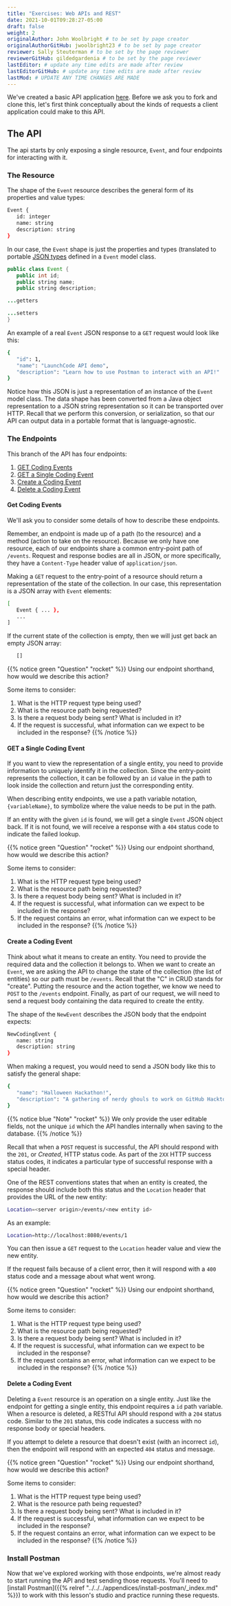 ```yaml
---
title: "Exercises: Web APIs and REST"
date: 2021-10-01T09:28:27-05:00
draft: false
weight: 2
originalAuthor: John Woolbright # to be set by page creator
originalAuthorGitHub: jwoolbright23 # to be set by page creator
reviewer: Sally Steuterman # to be set by the page reviewer
reviewerGitHub: gildedgardenia # to be set by the page reviewer
lastEditor: # update any time edits are made after review
lastEditorGitHub: # update any time edits are made after review
lastMod: # UPDATE ANY TIME CHANGES ARE MADE
---
```


We've created a basic API application [here](https://github.com/LaunchCodeEducation/events-api). Before we ask you to fork and clone this, let's first think conceptually about the kinds of requests a client application could make to this API.

## The API

The api starts by only exposing a single resource, `Event`, and four endpoints for interacting with it.

### The Resource

The shape of the `Event` resource describes the general form of its properties and value types:

```bash {linenos=table}
Event {
   id: integer
   name: string
   description: string
}
```


In our case, the `Event` shape is just the properties and types (translated to portable [JSON types](https://json-schema.org/understanding-json-schema/reference/type.html) defined in a `Event` model class.

```java {linenos=table}
public class Event {
   public int id;
   public string name;
   public string description;

...getters

...setters
}
```

An example of a real `Event` JSON response to a `GET` request would look like this:

```bash {linenos=table}
{
   "id": 1,
   "name": "LaunchCode API demo",
   "description": "Learn how to use Postman to interact with an API!"
}
```

Notice how this JSON is just a representation of an instance of the `Event` model class. The data shape has been converted from a Java object representation to a JSON string representation so it can be transported over HTTP. Recall that we perform this 
conversion, or serialization, so that our API can output data in a portable format that is language-agnostic.

### The Endpoints

This branch of the API has four endpoints: 

1. [GET Coding Events](#get-coding-events)
1. [GET a Single Coding Event](#get-a-single-coding-event)
1. [Create a Coding Event](#create-a-coding-event)
1. [Delete a Coding Event](#delete-a-coding-event)

#### Get Coding Events

We'll ask you to consider some details of how to describe these endpoints.

Remember, an endpoint is made up of a path (to the resource) and a method (action to take on the 
resource). Because we only have one resource, each of our endpoints share a common entry-point path of `/events`. Request and response bodies are all in JSON, or more specifically, they have a `Content-Type` header value of `application/json`.

Making a `GET` request to the entry-point of a resource should return a representation of the state of the collection. In our case, this representation is a JSON array with `Event` elements:

```bash
[
   Event { ... },
   ...
]
```

If the current state of the collection is empty, then we will just get back an empty JSON array:

```bash {linenos=table}
   []
```

{{% notice green "Question" "rocket" %}}
Using our endpoint shorthand, how would we describe this action?

Some items to consider:

1. What is the HTTP request type being used?
1. What is the resource path being requested?
1. Is there a request body being sent? What is included in it?
1. If the request is successful, what information can we expect to be included in the response?
{{% /notice %}}

#### GET a Single Coding Event

If you want to view the representation of a single entity, you need to provide information to uniquely identify it in the collection. Since the entry-point represents the collection, it can be followed by an `id` value in the path to look inside the collection and return just the corresponding entity.

When describing entity endpoints, we use a path variable notation, `{variableName}`, to symbolize where the value needs to be put in the path. 

If an entity with the given `id` is found, we will get a single `Event` JSON object back. If it is not found, we will receive a response with a `404` status code to indicate the failed lookup.

{{% notice green "Question" "rocket" %}}
Using our endpoint shorthand, how would we describe this action?

Some items to consider:

1. What is the HTTP request type being used?
1. What is the resource path being requested?
1. Is there a request body being sent? What is included in it?
1. If the request is successful, what information can we expect to be included in the response?
1. If the request contains an error, what information can we expect to be included in the response?
{{% /notice %}}

#### Create a Coding Event

Think about what it means to create an entity. You need to provide the required data and the collection it belongs to. When we want to create an `Event`, we are asking the API to change the state of the collection (the list of entities) so our path must be `/events`. Recall that the "C" in CRUD stands for "create". Putting the resource and the action together, we know we 
need to `POST` to the `/events` endpoint. Finally, as part of our request, we will need to send a request body containing the data required to create the entity.

The shape of the `NewEvent` describes the JSON body that the endpoint expects:

```bash
NewCodingEvent {
   name: string
   description: string
}
```

When making a request, you would need to send a JSON body like this to satisfy the general shape:

```bash
{
   "name": "Halloween Hackathon!",
   "description": "A gathering of nerdy ghouls to work on GitHub Hacktoberfest contributions"
}
```

{{% notice blue "Note" "rocket" %}}
We only provide the user editable fields, not the unique `id` which the API handles internally when saving to the database.
{{% /notice %}}

Recall that when a `POST` request is successful, the API should respond with the `201`, or *Created*, HTTP status code. As part of the `2XX` HTTP success status codes, it indicates a particular type of successful response with a special header.

One of the REST conventions states that when an entity is created, the response should include both this status and the `Location` header that provides the URL of the new entity:

```bash
Location=<server origin>/events/<new entity id>
```

As an example:

```bash {linenos=table}
Location=http://localhost:8080/events/1
```

You can then issue a `GET` request to the `Location` header value and view the new entity. 

If the request fails because of a client error, then it will respond with a `400` status code and a message about what went wrong.
 
{{% notice green "Question" "rocket" %}}
Using our endpoint shorthand, how would we describe this action?

Some items to consider:

1. What is the HTTP request type being used?
1. What is the resource path being requested?
1. Is there a request body being sent? What is included in it?
1. If the request is successful, what information can we expect to be included in the response?
1. If the request contains an error, what information can we expect to be included in the response?
{{% /notice %}}

#### Delete a Coding Event

Deleting a `Event` resource is an operation on a single entity. Just like the endpoint for getting a single entity, this endpoint requires a `id` path variable. When a resource is deleted, a RESTful API should respond with a `204` status code. Similar to the `201` status, this code indicates a success with no response body or special headers. 

If you attempt to delete a resource that doesn't exist (with an incorrect `id`), then the endpoint will respond with an expected `404` status and message.

{{% notice green "Question" "rocket" %}}
Using our endpoint shorthand, how would we describe this action?

Some items to consider:

1. What is the HTTP request type being used?
1. What is the resource path being requested?
1. Is there a request body being sent? What is included in it?
1. If the request is successful, what information can we expect to be included in the response?
1. If the request contains an error, what information can we expect to be included in the response?
{{% /notice %}}

### Install Postman
Now that we've explored working with those endpoints, we're almost ready to start running the API and test sending those requests. 
You'll need to [install Postman]({{% relref "../../../appendices/install-postman/_index.md" %}}) to work with this lesson's studio and practice running these requests.
